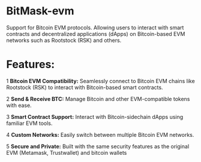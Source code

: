 # BitMask-evm
Support for Bitcoin EVM protocols. Allowing users to interact with smart contracts and decentralized applications (dApps) on Bitcoin-based EVM networks such as Rootstock (RSK) and others.

# Features:
1 **Bitcoin EVM Compatibility:** Seamlessly connect to Bitcoin EVM chains like Rootstock (RSK) to interact with Bitcoin-based smart contracts.

2 **Send & Receive BTC:** Manage Bitcoin and other EVM-compatible tokens with ease.

3 **Smart Contract Support:** Interact with Bitcoin-sidechain dApps using familiar EVM tools.

4 **Custom Networks:** Easily switch between multiple Bitcoin EVM networks.

5 **Secure and Private:** Built with the same security features as the original EVM (Metamask, Trustwallet) and bitcoin wallets
